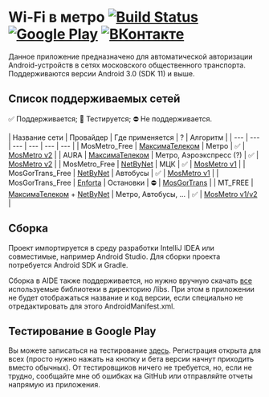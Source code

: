 # Wi-Fi в метро [![Build Status](https://local.thedrhax.pw/jenkins/job/MosMetro-Android/branch/master/badge/icon)](https://local.thedrhax.pw/jenkins/job/MosMetro-Android/branch/master/) [![Google Play](img/google-play.png)](https://play.google.com/store/apps/details?id=pw.thedrhax.mosmetro) [![ВКонтакте](img/vk-box.png)](https://vk.com/wifi_v_metro)

Данное приложение предназначено для автоматической авторизации Android-устройств в сетях московского общественного транспорта. Поддерживаются версии Android 3.0 (SDK 11) и выше.

## Список поддерживаемых сетей

:white_check_mark: Поддерживается; :large_blue_circle: Тестируется; :no_entry: Не поддерживается.

| Название сети | Провайдер | Где применяется | ? | Алгоритм |
| --- | --- | --- | --- | --- | --- |
| MosMetro_Free | [МаксимаТелеком](http://maximatelecom.ru/ru#/) | Метро | :white_check_mark: | [MosMetro v2](/src/pw/thedrhax/mosmetro/authenticator/networks/MosMetro.java) |
| AURA | [МаксимаТелеком](http://maximatelecom.ru/ru#/) | Метро, Аэроэкспресс (?) | :white_check_mark: | [MosMetro v2](/src/pw/thedrhax/mosmetro/authenticator/networks/MosMetro.java) |
| MosMetro_Free | [NetByNet](http://www.netbynet.ru) | МЦК | :white_check_mark: | [MosMetro v1](/src/pw/thedrhax/mosmetro/authenticator/networks/MosMetro.java) |
| MosGorTrans_Free | [NetByNet](http://www.netbynet.ru) | Автобусы | :white_check_mark: | [MosMetro v1](/src/pw/thedrhax/mosmetro/authenticator/networks/MosMetro.java) |
| MosGorTrans_Free | [Enforta](http://www.enforta.ru/) | Остановки | :no_entry: | [MosGorTrans](/src/pw/thedrhax/mosmetro/authenticator/networks/MosGorTrans.java) |
| MT_FREE | [МаксимаТелеком](http://maximatelecom.ru/ru#/) + [NetByNet](http://www.netbynet.ru) | Метро, Автобусы, ... | :white_check_mark: | [MosMetro v1/v2](/src/pw/thedrhax/mosmetro/authenticator/networks/MosMetro.java) |

## Сборка

Проект импортируется в среду разработки IntelliJ IDEA или совместимые, например Android Studio. Для сборки проекта потребуется Android SDK и Gradle.

Сборка в AIDE также поддерживается, но нужно вручную скачать [все](https://github.com/TheDrHax/mosmetro-android/tree/fc75df9b0c26489522ccf5581061fa57b5e6cd0f/libs) используемые библиотеки в директорию /libs. При этом в приложении не будет отображаться название и код версии, если специально не отредактировать для этого AndroidManifest.xml.

## Тестирование в Google Play

Вы можете записаться на тестирование [здесь](https://play.google.com/apps/testing/pw.thedrhax.mosmetro). Регистрация открыта для всех (просто нужно нажать на кнопку и бета версии начнут приходить вместо обычных). От тестировщиков ничего не требуется, но, если не трудно, сообщайте мне об ошибках на GitHub или отправляйте отчеты напрямую из приложения.
